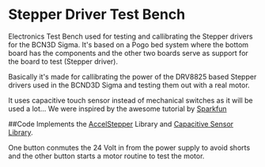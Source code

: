 # Stepper Driver Test Bench
Electronics Test Bench used for testing and callibrating the Stepper drivers for the BCN3D Sigma.
It's based on a Pogo bed system where the bottom board has the components and the other two boards serve as support for
the board to test (Stepper driver).

Basically it's made for callibrating the power of the DRV8825 based Stepper drivers used in the BCND3D Sigma and testing them out
with a real motor.

It uses capacitive touch sensor instead of mechanical switches as it will be used a lot...
We were inspired by the awesome tutorial by [Sparkfun](https://learn.sparkfun.com/tutorials/constant-innovation-in-quality-control?_ga=1.225836058.1496890805.1425539418)

##Code
Implements the [AccelStepper](http://www.airspayce.com/mikem/arduino/AccelStepper/) Library and [Capacitive Sensor Library](http://playground.arduino.cc/Main/CapacitiveSensor?from=Main.CapSense).

One button conmutes the 24 Volt in from the power supply to avoid shorts and the other button starts a motor routine to test
the motor.

